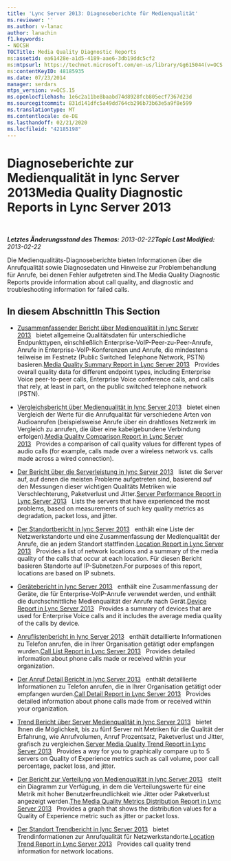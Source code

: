 ```yaml
---
title: 'Lync Server 2013: Diagnoseberichte für Medienqualität'
ms.reviewer: ''
ms.author: v-lanac
author: lanachin
f1.keywords:
- NOCSH
TOCTitle: Media Quality Diagnostic Reports
ms:assetid: ea61428e-a1d5-4189-aae6-3db19ddc5cf2
ms:mtpsurl: https://technet.microsoft.com/en-us/library/Gg615044(v=OCS.15)
ms:contentKeyID: 48185935
ms.date: 07/23/2014
manager: serdars
mtps_version: v=OCS.15
ms.openlocfilehash: 1e6c2a11be8baabd74d8928fcb805ecf7367d23d
ms.sourcegitcommit: 831d141dfc5a49dd764cb296b73b63e5a9f8e599
ms.translationtype: MT
ms.contentlocale: de-DE
ms.lasthandoff: 02/21/2020
ms.locfileid: "42185198"
---
```

<div data-xmlns="http://www.w3.org/1999/xhtml">

<div class="topic" data-xmlns="http://www.w3.org/1999/xhtml" data-msxsl="urn:schemas-microsoft-com:xslt" data-cs="https://msdn.microsoft.com/">

<div data-asp="https://msdn2.microsoft.com/asp">

# <a name="media-quality-diagnostic-reports-in-lync-server-2013"></a><span data-ttu-id="ec3d0-102">Diagnoseberichte zur Medienqualität in lync Server 2013</span><span class="sxs-lookup"><span data-stu-id="ec3d0-102">Media Quality Diagnostic Reports in Lync Server 2013</span></span>

</div>

<div id="mainSection">

<div id="mainBody">

<span> </span>

<span data-ttu-id="ec3d0-103">_**Letztes Änderungsstand des Themas:** 2013-02-22_</span><span class="sxs-lookup"><span data-stu-id="ec3d0-103">_**Topic Last Modified:** 2013-02-22_</span></span>

<span data-ttu-id="ec3d0-104">Die Medienqualitäts-Diagnoseberichte bieten Informationen über die Anrufqualität sowie Diagnosedaten und Hinweise zur Problembehandlung für Anrufe, bei denen Fehler aufgetreten sind.</span><span class="sxs-lookup"><span data-stu-id="ec3d0-104">The Media Quality Diagnostic Reports provide information about call quality, and diagnostic and troubleshooting information for failed calls.</span></span>

<div>

## <a name="in-this-section"></a><span data-ttu-id="ec3d0-105">In diesem Abschnitt</span><span class="sxs-lookup"><span data-stu-id="ec3d0-105">In This Section</span></span>

  - <span data-ttu-id="ec3d0-106">[Zusammenfassender Bericht über Medienqualität in lync Server 2013](lync-server-2013-media-quality-summary-report.md)   bietet allgemeine Qualitätsdaten für unterschiedliche Endpunkttypen, einschließlich Enterprise-VoIP-Peer-zu-Peer-Anrufe, Anrufe in Enterprise-VoIP-Konferenzen und Anrufe, die mindestens teilweise im Festnetz (Public Switched Telephone Network, PSTN) basieren.</span><span class="sxs-lookup"><span data-stu-id="ec3d0-106">[Media Quality Summary Report in Lync Server 2013](lync-server-2013-media-quality-summary-report.md)   Provides overall quality data for different endpoint types, including Enterprise Voice peer-to-peer calls, Enterprise Voice conference calls, and calls that rely, at least in part, on the public switched telephone network (PSTN).</span></span>

  - <span data-ttu-id="ec3d0-107">[Vergleichsbericht über Medienqualität in lync Server 2013](lync-server-2013-media-quality-comparison-report.md)   bietet einen Vergleich der Werte für die Anrufqualität für verschiedene Arten von Audioanrufen (beispielsweise Anrufe über ein drahtloses Netzwerk im Vergleich zu anrufen, die über eine kabelgebundene Verbindung erfolgen).</span><span class="sxs-lookup"><span data-stu-id="ec3d0-107">[Media Quality Comparison Report in Lync Server 2013](lync-server-2013-media-quality-comparison-report.md)   Provides a comparison of call quality values for different types of audio calls (for example, calls made over a wireless network vs. calls made across a wired connection).</span></span>

  - <span data-ttu-id="ec3d0-108">[Der Bericht über die Serverleistung in lync Server 2013](lync-server-2013-server-performance-report.md)   listet die Server auf, auf denen die meisten Probleme aufgetreten sind, basierend auf den Messungen dieser wichtigen Qualitäts Metriken wie Verschlechterung, Paketverlust und Jitter.</span><span class="sxs-lookup"><span data-stu-id="ec3d0-108">[Server Performance Report in Lync Server 2013](lync-server-2013-server-performance-report.md)   Lists the servers that have experienced the most problems, based on measurements of such key quality metrics as degradation, packet loss, and jitter.</span></span>

  - <span data-ttu-id="ec3d0-109">[Der Standortbericht in lync Server 2013](lync-server-2013-location-report.md)   enthält eine Liste der Netzwerkstandorte und eine Zusammenfassung der Medienqualität der Anrufe, die an jedem Standort stattfinden.</span><span class="sxs-lookup"><span data-stu-id="ec3d0-109">[Location Report in Lync Server 2013](lync-server-2013-location-report.md)   Provides a list of network locations and a summary of the media quality of the calls that occur at each location.</span></span> <span data-ttu-id="ec3d0-110">Für diesen Bericht basieren Standorte auf IP-Subnetzen.</span><span class="sxs-lookup"><span data-stu-id="ec3d0-110">For purposes of this report, locations are based on IP subnets.</span></span>

  - <span data-ttu-id="ec3d0-111">[Gerätebericht in lync Server 2013](lync-server-2013-device-report.md)   enthält eine Zusammenfassung der Geräte, die für Enterprise-VoIP-Anrufe verwendet werden, und enthält die durchschnittliche Medienqualität der Anrufe nach Gerät.</span><span class="sxs-lookup"><span data-stu-id="ec3d0-111">[Device Report in Lync Server 2013](lync-server-2013-device-report.md)   Provides a summary of devices that are used for Enterprise Voice calls and it includes the average media quality of the calls by device.</span></span>

  - <span data-ttu-id="ec3d0-112">[Anruflistenbericht in lync Server 2013](lync-server-2013-call-list-report.md)   enthält detaillierte Informationen zu Telefon anrufen, die in Ihrer Organisation getätigt oder empfangen wurden.</span><span class="sxs-lookup"><span data-stu-id="ec3d0-112">[Call List Report in Lync Server 2013](lync-server-2013-call-list-report.md)   Provides detailed information about phone calls made or received within your organization.</span></span>

  - <span data-ttu-id="ec3d0-113">[Der Anruf Detail Bericht in lync Server 2013](lync-server-2013-call-detail-report.md)   enthält detaillierte Informationen zu Telefon anrufen, die in Ihrer Organisation getätigt oder empfangen wurden.</span><span class="sxs-lookup"><span data-stu-id="ec3d0-113">[Call Detail Report in Lync Server 2013](lync-server-2013-call-detail-report.md)   Provides detailed information about phone calls made from or received within your organization.</span></span>

  - <span data-ttu-id="ec3d0-114">[Trend Bericht über Server Medienqualität in lync Server 2013](lync-server-2013-server-media-quality-trend-report.md)   bietet Ihnen die Möglichkeit, bis zu fünf Server mit Metriken für die Qualität der Erfahrung, wie Anrufvolumen, Anruf Prozentsatz, Paketverlust und Jitter, grafisch zu vergleichen.</span><span class="sxs-lookup"><span data-stu-id="ec3d0-114">[Server Media Quality Trend Report in Lync Server 2013](lync-server-2013-server-media-quality-trend-report.md)   Provides a way for you to graphically compare up to 5 servers on Quality of Experience metrics such as call volume, poor call percentage, packet loss, and jitter.</span></span>

  - <span data-ttu-id="ec3d0-115">[Der Bericht zur Verteilung von Medienqualität in lync Server 2013](lync-server-2013-media-quality-metrics-distribution-report.md)   stellt ein Diagramm zur Verfügung, in dem die Verteilungswerte für eine Metrik mit hoher Benutzerfreundlichkeit wie Jitter oder Paketverlust angezeigt werden.</span><span class="sxs-lookup"><span data-stu-id="ec3d0-115">[The Media Quality Metrics Distribution Report in Lync Server 2013](lync-server-2013-media-quality-metrics-distribution-report.md)   Provides a graph that shows the distribution values for a Quality of Experience metric such as jitter or packet loss.</span></span>

  - <span data-ttu-id="ec3d0-116">[Der Standort Trendbericht in lync Server 2013](lync-server-2013-location-trend-report.md)   bietet Trendinformationen zur Anrufqualität für Netzwerkstandorte.</span><span class="sxs-lookup"><span data-stu-id="ec3d0-116">[Location Trend Report in Lync Server 2013](lync-server-2013-location-trend-report.md)   Provides call quality trend information for network locations.</span></span>

</div>

</div>

<span> </span>

</div>

</div>

</div>

